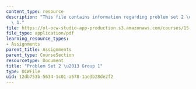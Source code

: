 ```yaml
---
content_type: resource
description: "This file contains information regarding problem set 2 \u2013 Group\
  \ 1."
file: https://ol-ocw-studio-app-production.s3.amazonaws.com/courses/15-053-optimization-methods-in-management-science-spring-2013/12db753b56341c01a6781ae3b28de2f2_MIT15_053S13_ps2-1.pdf
file_type: application/pdf
learning_resource_types:
- Assignments
parent_title: Assignments
parent_type: CourseSection
resourcetype: Document
title: "Problem Set 2 \u2013 Group 1"
type: OCWFile
uid: 12db753b-5634-1c01-a678-1ae3b28de2f2
---
```

